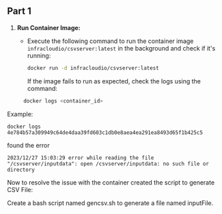 ## Part 1

1. **Run Container Image:**
   - Execute the following command to run the container image `infracloudio/csvserver:latest` in the background and check if it's running:

     ```bash
     docker run -d infracloudio/csvserver:latest
     ```

     If the image fails to run as expected, check the logs using the command:

   ```bash
     docker logs <container_id>

Example:
   
    docker logs 4e784b57a309949c64de4daa39fd603c1db0e8aea4ea291ea8493d65f1b425c5

found the error 
  
    2023/12/27 15:03:29 error while reading the file "/csvserver/inputdata": open /csvserver/inputdata: no such file or directory


Now to resolve the issue with the container created the script to generate CSV File:

Create a bash script named gencsv.sh to generate a file named inputFile.


      
     


